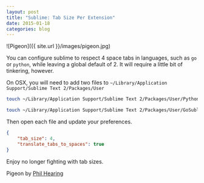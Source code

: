 ```yaml
---
layout: post
title: "Sublime: Tab Size Per Extension"
date: 2015-01-18
categories: blog
---
```


![Pigeon]({{ site.url }}/images/pigeon.jpg)

You can configure sublime to respect 4 space tabs in languages, such as `go` or `python`, while leaving a global default of 2. It will require a little bit of tinkering, however.

On OSX, you will need to add two files to `~/Library/Application Support/Sublime Text 2/Packages/User`

```bash
touch ~/Library/Application Support/Sublime Text 2/Packages/User/Python.sublime-settings

touch ~/Library/Application Support/Sublime Text 2/Packages/User/GoSublime-Go.sublime-settings
```

Then open each file and update your preferences.

```json
{
    "tab_size": 4,
    "translate_tabs_to_spaces": true
}
```

Enjoy no longer fighting with tab sizes.

Pigeon by [Phil Hearing](https://www.flickr.com/photos/philhearing/)
